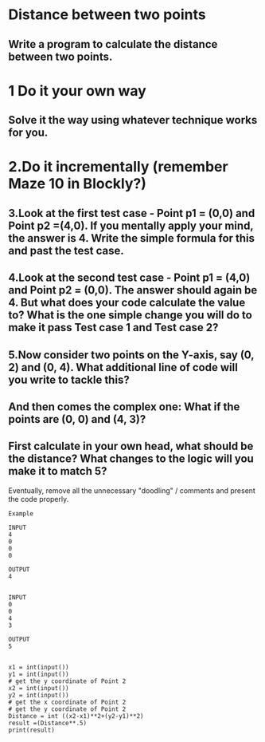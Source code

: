 # Distance between two points
## Write a program to calculate the distance between two points.
# 1 Do it your own way
## Solve it the way using whatever technique works for you. 
# 2.Do it incrementally  (remember Maze 10 in Blockly?)
## 3.Look at the first test case - Point p1 = (0,0) and Point p2 =(4,0). If you mentally apply your mind, the answer is 4. Write the simple formula for this and past the test case.
## 4.Look at the second test case - Point p1 = (4,0) and Point p2 = (0,0). The answer should again be 4. But what does your code calculate the value to? What is the one simple change you will do to make it pass Test case 1 and Test case 2?
## 5.Now consider two points on the Y-axis, say (0, 2) and (0, 4). What additional line of code will you write to tackle this?
## And then comes the complex one: What if the points are (0, 0) and (4, 3)? 
## First calculate in your own head, what should be the distance? What changes to the logic will you make it to match 5? 
Eventually, remove all the unnecessary "doodling" / comments and present the code properly. 

```
Example 

INPUT 
4
0
0
0

OUTPUT
4


INPUT 
0
0
4
3

OUTPUT
5


```

```
x1 = int(input())
y1 = int(input())
# get the y coordinate of Point 2
x2 = int(input())
y2 = int(input())
# get the x coordinate of Point 2
# get the y coordinate of Point 2
Distance = int ((x2-x1)**2+(y2-y1)**2)
result =(Distance**.5)
print(result)

```
